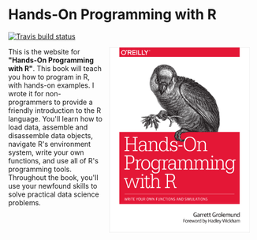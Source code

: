 # Hands-On Programming with R

[![Travis build status](https://travis-ci.org/rstudio-education/hopr.svg?branch=master)](https://travis-ci.org/rstudio-education/hopr)

<a href="https://www.amazon.com/Hands-Programming-Write-Functions-Simulations/dp/1449359019"><img src="cover.png" width="285" height="375" alt="Cover image" align="right" style="margin: 0 1em 0 1em" /></a> This is the website for __"Hands-On Programming with R"__. This book will teach you how to program in R, with hands-on examples. I wrote it for non-programmers to provide a friendly introduction to the R language. You'll learn how to load data, assemble and disassemble data objects, navigate R's environment system, write your own functions, and use all of R's programming tools. Throughout the book, you'll use your newfound skills to solve practical data science problems.
